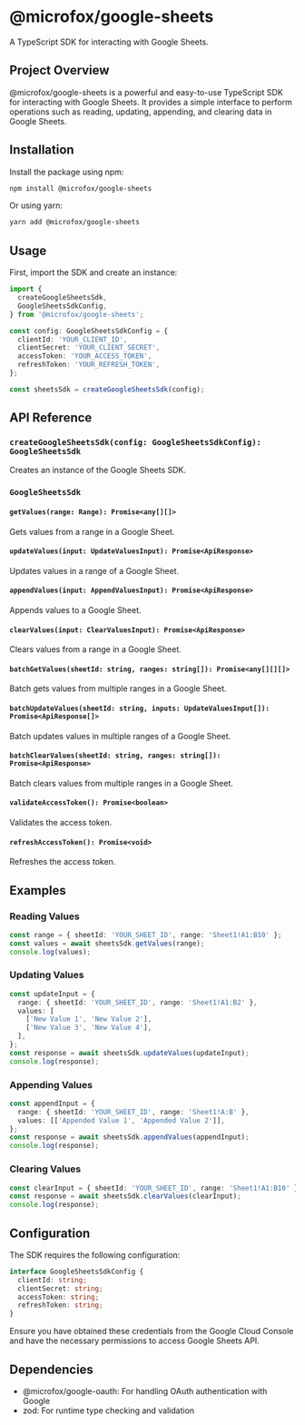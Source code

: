 # @microfox/google-sheets

A TypeScript SDK for interacting with Google Sheets.

## Project Overview

@microfox/google-sheets is a powerful and easy-to-use TypeScript SDK for interacting with Google Sheets. It provides a simple interface to perform operations such as reading, updating, appending, and clearing data in Google Sheets.

## Installation

Install the package using npm:

```bash
npm install @microfox/google-sheets
```

Or using yarn:

```bash
yarn add @microfox/google-sheets
```

## Usage

First, import the SDK and create an instance:

```typescript
import {
  createGoogleSheetsSdk,
  GoogleSheetsSdkConfig,
} from '@microfox/google-sheets';

const config: GoogleSheetsSdkConfig = {
  clientId: 'YOUR_CLIENT_ID',
  clientSecret: 'YOUR_CLIENT_SECRET',
  accessToken: 'YOUR_ACCESS_TOKEN',
  refreshToken: 'YOUR_REFRESH_TOKEN',
};

const sheetsSdk = createGoogleSheetsSdk(config);
```

## API Reference

### `createGoogleSheetsSdk(config: GoogleSheetsSdkConfig): GoogleSheetsSdk`

Creates an instance of the Google Sheets SDK.

### `GoogleSheetsSdk`

#### `getValues(range: Range): Promise<any[][]>`

Gets values from a range in a Google Sheet.

#### `updateValues(input: UpdateValuesInput): Promise<ApiResponse>`

Updates values in a range of a Google Sheet.

#### `appendValues(input: AppendValuesInput): Promise<ApiResponse>`

Appends values to a Google Sheet.

#### `clearValues(input: ClearValuesInput): Promise<ApiResponse>`

Clears values from a range in a Google Sheet.

#### `batchGetValues(sheetId: string, ranges: string[]): Promise<any[][][]>`

Batch gets values from multiple ranges in a Google Sheet.

#### `batchUpdateValues(sheetId: string, inputs: UpdateValuesInput[]): Promise<ApiResponse[]>`

Batch updates values in multiple ranges of a Google Sheet.

#### `batchClearValues(sheetId: string, ranges: string[]): Promise<ApiResponse>`

Batch clears values from multiple ranges in a Google Sheet.

#### `validateAccessToken(): Promise<boolean>`

Validates the access token.

#### `refreshAccessToken(): Promise<void>`

Refreshes the access token.

## Examples

### Reading Values

```typescript
const range = { sheetId: 'YOUR_SHEET_ID', range: 'Sheet1!A1:B10' };
const values = await sheetsSdk.getValues(range);
console.log(values);
```

### Updating Values

```typescript
const updateInput = {
  range: { sheetId: 'YOUR_SHEET_ID', range: 'Sheet1!A1:B2' },
  values: [
    ['New Value 1', 'New Value 2'],
    ['New Value 3', 'New Value 4'],
  ],
};
const response = await sheetsSdk.updateValues(updateInput);
console.log(response);
```

### Appending Values

```typescript
const appendInput = {
  range: { sheetId: 'YOUR_SHEET_ID', range: 'Sheet1!A:B' },
  values: [['Appended Value 1', 'Appended Value 2']],
};
const response = await sheetsSdk.appendValues(appendInput);
console.log(response);
```

### Clearing Values

```typescript
const clearInput = { sheetId: 'YOUR_SHEET_ID', range: 'Sheet1!A1:B10' };
const response = await sheetsSdk.clearValues(clearInput);
console.log(response);
```

## Configuration

The SDK requires the following configuration:

```typescript
interface GoogleSheetsSdkConfig {
  clientId: string;
  clientSecret: string;
  accessToken: string;
  refreshToken: string;
}
```

Ensure you have obtained these credentials from the Google Cloud Console and have the necessary permissions to access Google Sheets API.

## Dependencies

- @microfox/google-oauth: For handling OAuth authentication with Google
- zod: For runtime type checking and validation
